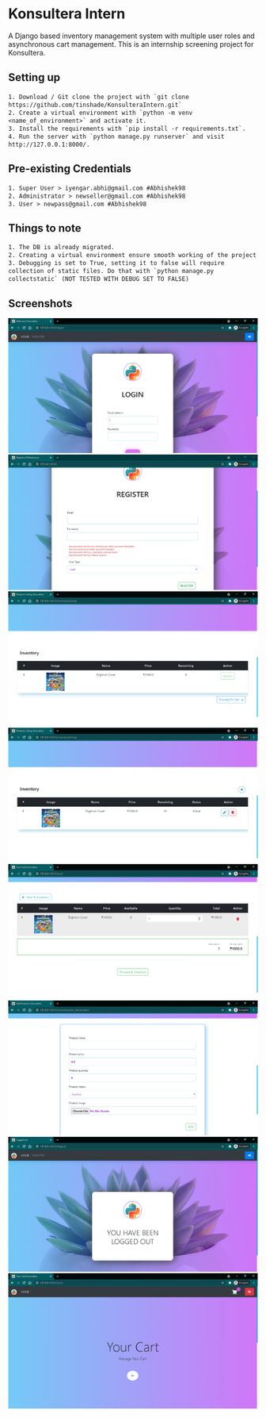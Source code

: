 # Konsultera Intern
A Django based inventory management system with multiple user roles and asynchronous cart management. This is an internship screening project for Konsultera.

## Setting up
    1. Download / Git clone the project with `git clone https://github.com/tinshade/KonsulteraIntern.git`
    2. Create a virtual environment with `python -m venv <name_of_environment>` and activate it.
    3. Install the requirements with `pip install -r requirements.txt`.
    4. Run the server with `python manage.py runserver` and visit http://127.0.0.1:8000/.

## Pre-existing Credentials
    1. Super User > iyengar.abhi@gmail.com #Abhishek98
    2. Administrator > newseller@gmail.com #Abhishek98
    3. User > newpass@gmail.com #Abhishek98

## Things to note
    1. The DB is already migrated.
    2. Creating a virtual environment ensure smooth working of the project
    3. Debugging is set to True, setting it to false will require collection of static files. Do that with `python manage.py collectstatic` (NOT TESTED WITH DEBUG SET TO FALSE)


## Screenshots
![SS1](https://raw.githubusercontent.com/tinshade/KonsulteraIntern/main/SS/1.PNG "Login Page")
![SS2](https://raw.githubusercontent.com/tinshade/KonsulteraIntern/main/SS/2.PNG "Register Page")
![SS3](https://raw.githubusercontent.com/tinshade/KonsulteraIntern/main/SS/3.PNG "User Item Listing Page")
![SS4](https://raw.githubusercontent.com/tinshade/KonsulteraIntern/main/SS/4.PNG "Admin Item Listing Page")
![SS5](https://raw.githubusercontent.com/tinshade/KonsulteraIntern/main/SS/5.PNG "User Cart View Page")
![SS6](https://raw.githubusercontent.com/tinshade/KonsulteraIntern/main/SS/6.PNG "Admin Add/Edit Product Page")
![SS7](https://raw.githubusercontent.com/tinshade/KonsulteraIntern/main/SS/7.PNG "Logout Page")
![SS8](https://raw.githubusercontent.com/tinshade/KonsulteraIntern/main/SS/8.PNG "Common Jumbotron and Cart Components")